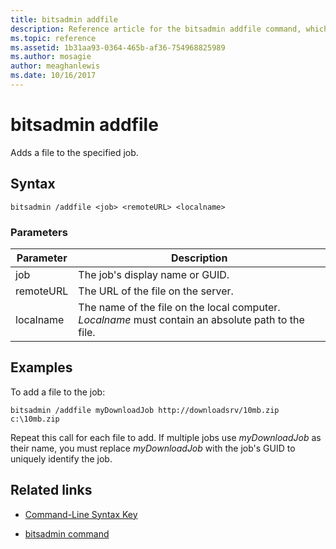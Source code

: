 ```yaml
---
title: bitsadmin addfile
description: Reference article for the bitsadmin addfile command, which adds a file to the specified job.
ms.topic: reference
ms.assetid: 1b31aa93-0364-465b-af36-754968825989
ms.author: mosagie
author: meaghanlewis
ms.date: 10/16/2017
---
```


# bitsadmin addfile

Adds a file to the specified job.

## Syntax

```
bitsadmin /addfile <job> <remoteURL> <localname>
```

### Parameters

| Parameter | Description |
| --------- | ----------- |
| job | The job's display name or GUID. |
| remoteURL | The URL of the file on the server. |
| localname | The name of the file on the local computer. *Localname* must contain an absolute path to the file. |

## Examples

To add a file to the job:

```
bitsadmin /addfile myDownloadJob http://downloadsrv/10mb.zip c:\10mb.zip
```

Repeat this call for each file to add. If multiple jobs use *myDownloadJob* as their name, you must replace *myDownloadJob* with the job's GUID to uniquely identify the job.

## Related links

- [Command-Line Syntax Key](command-line-syntax-key.md)

- [bitsadmin command](bitsadmin.md)
